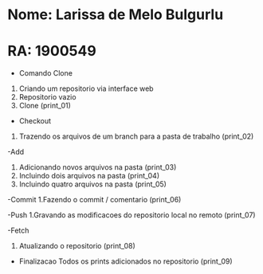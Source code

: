 # Nome: Larissa de Melo Bulgurlu
# RA: 1900549

- Comando Clone
1. Criando um repositorio via interface web
2. Repositorio vazio
3. Clone (print_01)

- Checkout
1. Trazendo os arquivos de um branch para a pasta de trabalho (print_02)

-Add
1. Adicionando novos arquivos na pasta (print_03)
2. Incluindo dois arquivos na pasta (print_04)
3. Incluindo quatro arquivos na pasta (print_05)

-Commit
1.Fazendo o commit / comentario (print_06)

-Push
1.Gravando as modificacoes do repositorio local no remoto (print_07)

-Fetch
1. Atualizando o repositorio (print_08)

- Finalizacao
Todos os prints adicionados no repositorio (print_09)
